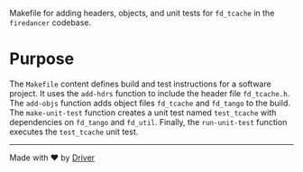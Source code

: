 <!--------------------------------------------------------------------------------->
<!-- IMPORTANT: This file is auto-generated by Driver (https://driver.ai). -------->
<!-- Manual edits may be overwritten on future commits. --------------------------->
<!--------------------------------------------------------------------------------->

Makefile for adding headers, objects, and unit tests for `fd_tcache` in the `firedancer` codebase.

# Purpose
The `Makefile` content defines build and test instructions for a software project. It uses the `add-hdrs` function to include the header file `fd_tcache.h`. The `add-objs` function adds object files `fd_tcache` and `fd_tango` to the build. The `make-unit-test` function creates a unit test named `test_tcache` with dependencies on `fd_tango` and `fd_util`. Finally, the `run-unit-test` function executes the `test_tcache` unit test.

---
Made with ❤️ by [Driver](https://www.driver.ai/)
